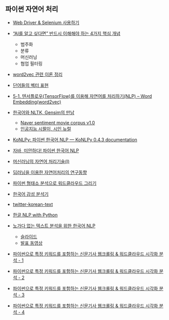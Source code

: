 ## 파이썬 자연어 처리


* [Web Driver & Selenium 사용하기](http://yumere.tistory.com/75)
* [“AI를 알고 싶다면” 반드시 이해해야 하는 4가지 핵심 개념](http://www.itworld.co.kr/news/105221)
    - 범주화
    - 분류
    - 머신러닝
    - 협업 필터링
* [word2vec 관련 이론 정리](https://shuuki4.wordpress.com/2016/01/27/word2vec-%EA%B4%80%EB%A0%A8-%EC%9D%B4%EB%A1%A0-%EC%A0%95%EB%A6%AC/)
* [단어들의 벡터 표현](https://tensorflowkorea.gitbooks.io/tensorflow-kr/content/g3doc/tutorials/word2vec/)
* [5-1. 텐서플로우(TensorFlow)를 이용해 자연어를 처리하기(NLP) – Word Embedding(word2vec)](http://solarisailab.com/archives/374)
* [한국어와 NLTK, Gensim의 만남](https://www.slideshare.net/lucypark/nltk-gensim)
    - [Naver sentiment movie corpus v1.0](https://github.com/e9t/nsmc/)
    - [인공지능 시팔이, 시인 뉴럴](https://github.com/carpedm20/poet-neural)

* [KoNLPy: 파이썬 한국어 NLP — KoNLPy 0.4.3 documentation](http://konlpy-ko.readthedocs.io/ko/v0.4.3/)
* [자바, 미안하다! 파이썬 한국어 NLP](https://www.slideshare.net/lucypark/py-con-2014-38531830)
* [머신러닝의 자연어 처리기술(I)](https://www.slideshare.net/ssuser06e0c5/i-64267027)
* [딥러닝을 이용한 자연어처리의 연구동향](https://www.slideshare.net/ssuser06e0c5/ss-64417928)

* [파이썬 형태소 분석으로 워드클라우드 그리기](https://thinkwarelab.wordpress.com/2016/08/30/%ED%8C%8C%EC%9D%B4%EC%8D%AC-%ED%98%95%ED%83%9C%EC%86%8C-%EB%B6%84%EC%84%9D%EC%9C%BC%EB%A1%9C-%EC%9B%8C%EB%93%9C%ED%81%B4%EB%9D%BC%EC%9A%B0%EB%93%9C-%EA%B7%B8%EB%A6%AC%EA%B8%B0/)

* [한국어 감성 분석기](https://github.com/mrlee23/KoreanSentimentAnalyzer)
* [twitter-korean-text](https://github.com/twitter/twitter-korean-text)
* [한글 NLP with Python](http://andersonjo.github.io/nlp/2016/12/28/NLP/)

* [노가다 없는 텍스트 분석을 위한 한국어 NLP](https://www.pycon.kr/2017/program/172)
    - [슬라이드](https://www.slideshare.net/kimhyunjoonglovit/pycon2017-koreannlp)
    - [발표 동영상](https://www.youtube.com/watch?v=dxkbvZmbLWc)


* [파이썬으로 특정 키워드를 포함하는 신문기사 웹크롤링 & 워드클라우드 시각화 분석 - 1](http://yoonpunk.tistory.com/3)
* [파이썬으로 특정 키워드를 포함하는 신문기사 웹크롤링 & 워드클라우드 시각화 분석 - 2](http://yoonpunk.tistory.com/4)
* [파이썬으로 특정 키워드를 포함하는 신문기사 웹크롤링 & 워드클라우드 시각화 분석 - 3](http://yoonpunk.tistory.com/6)
* [파이썬으로 특정 키워드를 포함하는 신문기사 웹크롤링 & 워드클라우드 시각화 분석 - 4](http://yoonpunk.tistory.com/7)

